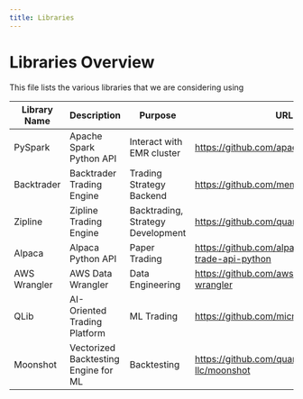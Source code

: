```yaml
---
title: Libraries 
---
```

# Libraries Overview # 
This file lists the various libraries that we are considering using

Library  Name        |            Description                |             Purpose                 |                     URL               
---------------------|---------------------------------------|-------------------------------------|---------------------------------------
PySpark| Apache Spark Python API | Interact with EMR cluster | https://github.com/apache/spark 
Backtrader | Backtrader Trading Engine | Trading Strategy Backend | https://github.com/mementum/backtrader 
Zipline | Zipline Trading Engine | Backtrading, Strategy Development | https://github.com/quantopian/zipline 
Alpaca | Alpaca Python API | Paper Trading | https://github.com/alpacahq/alpaca-trade-api-python 
AWS Wrangler | AWS Data Wrangler | Data Engineering | https://github.com/awslabs/aws-data-wrangler 
QLib | AI-Oriented Trading Platform | ML Trading | https://github.com/microsoft/qlib 
Moonshot | Vectorized Backtesting Engine for ML | Backtesting | https://github.com/quantrocket-llc/moonshot

